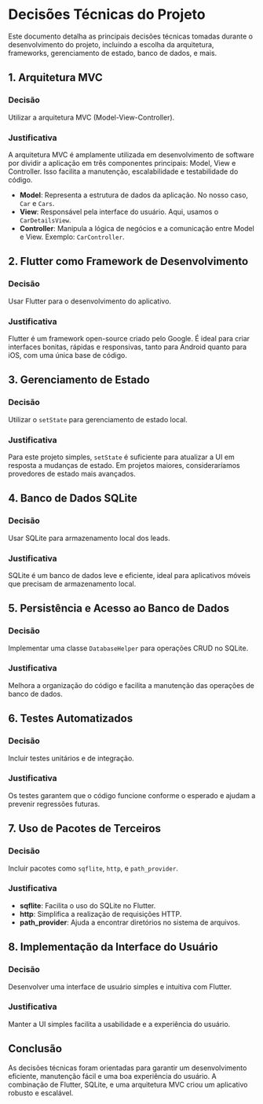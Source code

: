 # Decisões Técnicas do Projeto

Este documento detalha as principais decisões técnicas tomadas durante o desenvolvimento do projeto, incluindo a escolha da arquitetura, frameworks, gerenciamento de estado, banco de dados, e mais.

## 1. Arquitetura MVC

### Decisão
Utilizar a arquitetura MVC (Model-View-Controller).

### Justificativa
A arquitetura MVC é amplamente utilizada em desenvolvimento de software por dividir a aplicação em três componentes principais: Model, View e Controller. Isso facilita a manutenção, escalabilidade e testabilidade do código.

- **Model**: Representa a estrutura de dados da aplicação. No nosso caso, `Car` e `Cars`.
- **View**: Responsável pela interface do usuário. Aqui, usamos o `CarDetailsView`.
- **Controller**: Manipula a lógica de negócios e a comunicação entre Model e View. Exemplo: `CarController`.

## 2. Flutter como Framework de Desenvolvimento

### Decisão
Usar Flutter para o desenvolvimento do aplicativo.

### Justificativa
Flutter é um framework open-source criado pelo Google. É ideal para criar interfaces bonitas, rápidas e responsivas, tanto para Android quanto para iOS, com uma única base de código.

## 3. Gerenciamento de Estado

### Decisão
Utilizar o `setState` para gerenciamento de estado local.

### Justificativa
Para este projeto simples, `setState` é suficiente para atualizar a UI em resposta a mudanças de estado. Em projetos maiores, consideraríamos provedores de estado mais avançados.

## 4. Banco de Dados SQLite

### Decisão
Usar SQLite para armazenamento local dos leads.

### Justificativa
SQLite é um banco de dados leve e eficiente, ideal para aplicativos móveis que precisam de armazenamento local.

## 5. Persistência e Acesso ao Banco de Dados

### Decisão
Implementar uma classe `DatabaseHelper` para operações CRUD no SQLite.

### Justificativa
Melhora a organização do código e facilita a manutenção das operações de banco de dados.

## 6. Testes Automatizados

### Decisão
Incluir testes unitários e de integração.

### Justificativa
Os testes garantem que o código funcione conforme o esperado e ajudam a prevenir regressões futuras.

## 7. Uso de Pacotes de Terceiros

### Decisão
Incluir pacotes como `sqflite`, `http`, e `path_provider`.

### Justificativa
- **sqflite**: Facilita o uso do SQLite no Flutter.
- **http**: Simplifica a realização de requisições HTTP.
- **path_provider**: Ajuda a encontrar diretórios no sistema de arquivos.

## 8. Implementação da Interface do Usuário

### Decisão
Desenvolver uma interface de usuário simples e intuitiva com Flutter.

### Justificativa
Manter a UI simples facilita a usabilidade e a experiência do usuário.

## Conclusão
As decisões técnicas foram orientadas para garantir um desenvolvimento eficiente, manutenção fácil e uma boa experiência do usuário. A combinação de Flutter, SQLite, e uma arquitetura MVC criou um aplicativo robusto e escalável.